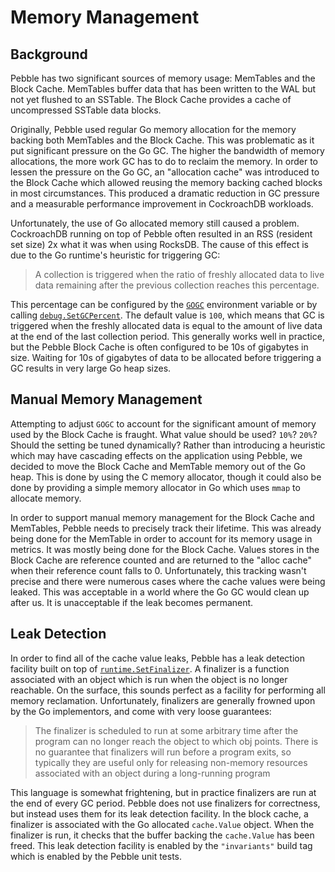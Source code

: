# Memory Management

## Background

Pebble has two significant sources of memory usage: MemTables and the
Block Cache. MemTables buffer data that has been written to the WAL
but not yet flushed to an SSTable. The Block Cache provides a cache of
uncompressed SSTable data blocks.

Originally, Pebble used regular Go memory allocation for the memory
backing both MemTables and the Block Cache. This was problematic as it
put significant pressure on the Go GC. The higher the bandwidth of
memory allocations, the more work GC has to do to reclaim the
memory. In order to lessen the pressure on the Go GC, an "allocation
cache" was introduced to the Block Cache which allowed reusing the
memory backing cached blocks in most circumstances. This produced a
dramatic reduction in GC pressure and a measurable performance
improvement in CockroachDB workloads.

Unfortunately, the use of Go allocated memory still caused a
problem. CockroachDB running on top of Pebble often resulted in an RSS
(resident set size) 2x what it was when using RocksDB. The cause of
this effect is due to the Go runtime's heuristic for triggering GC:

> A collection is triggered when the ratio of freshly allocated data
> to live data remaining after the previous collection reaches this
> percentage.

This percentage can be configured by the
[`GOGC`](https://golang.org/pkg/runtime/) environment variable or by
calling
[`debug.SetGCPercent`](https://golang.org/pkg/runtime/debug/#SetGCPercent). The
default value is `100`, which means that GC is triggered when the
freshly allocated data is equal to the amount of live data at the end
of the last collection period. This generally works well in practice,
but the Pebble Block Cache is often configured to be 10s of gigabytes
in size. Waiting for 10s of gigabytes of data to be allocated before
triggering a GC results in very large Go heap sizes.

## Manual Memory Management

Attempting to adjust `GOGC` to account for the significant amount of
memory used by the Block Cache is fraught. What value should be used?
`10%`? `20%`? Should the setting be tuned dynamically? Rather than
introducing a heuristic which may have cascading effects on the
application using Pebble, we decided to move the Block Cache and
MemTable memory out of the Go heap. This is done by using the C memory
allocator, though it could also be done by providing a simple memory
allocator in Go which uses `mmap` to allocate memory.

In order to support manual memory management for the Block Cache and
MemTables, Pebble needs to precisely track their lifetime. This was
already being done for the MemTable in order to account for its memory
usage in metrics. It was mostly being done for the Block Cache. Values
stores in the Block Cache are reference counted and are returned to
the "alloc cache" when their reference count falls
to 0. Unfortunately, this tracking wasn't precise and there were
numerous cases where the cache values were being leaked. This was
acceptable in a world where the Go GC would clean up after us. It is
unacceptable if the leak becomes permanent.

## Leak Detection

In order to find all of the cache value leaks, Pebble has a leak
detection facility built on top of
[`runtime.SetFinalizer`](https://golang.org/pkg/runtime/#SetFinalizer). A
finalizer is a function associated with an object which is run when
the object is no longer reachable. On the surface, this sounds perfect
as a facility for performing all memory reclamation. Unfortunately,
finalizers are generally frowned upon by the Go implementors, and come
with very loose guarantees:

> The finalizer is scheduled to run at some arbitrary time after the
> program can no longer reach the object to which obj points. There is
> no guarantee that finalizers will run before a program exits, so
> typically they are useful only for releasing non-memory resources
> associated with an object during a long-running program

This language is somewhat frightening, but in practice finalizers are
run at the end of every GC period. Pebble does not use finalizers for
correctness, but instead uses them for its leak detection facility. In
the block cache, a finalizer is associated with the Go allocated
`cache.Value` object. When the finalizer is run, it checks that the
buffer backing the `cache.Value` has been freed. This leak detection
facility is enabled by the `"invariants"` build tag which is enabled
by the Pebble unit tests.
